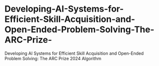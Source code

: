 # Developing-AI-Systems-for-Efficient-Skill-Acquisition-and-Open-Ended-Problem-Solving-The-ARC-Prize-
Developing AI Systems for Efficient Skill Acquisition and Open-Ended Problem Solving: The ARC Prize 2024 Algorithm
